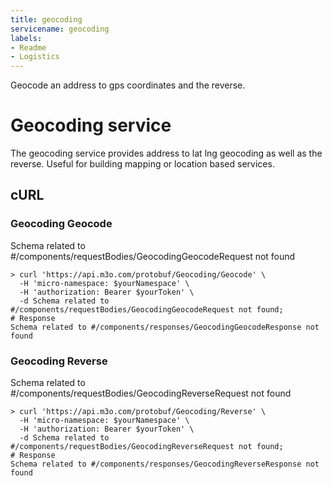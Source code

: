 ```yaml
---
title: geocoding
servicename: geocoding
labels: 
- Readme
- Logistics
---
```

Geocode an address to gps coordinates and the reverse.

# Geocoding service

The geocoding service provides address to lat lng geocoding as well as the reverse. Useful for building mapping or location 
based services.

## cURL


### Geocoding Geocode
<!-- We use the request body description here as endpoint descriptions are not
being lifted correctly from the proto by the openapi spec generator -->
Schema related to #/components/requestBodies/GeocodingGeocodeRequest not found
```shell
> curl 'https://api.m3o.com/protobuf/Geocoding/Geocode' \
  -H 'micro-namespace: $yourNamespace' \
  -H 'authorization: Bearer $yourToken' \
  -d Schema related to #/components/requestBodies/GeocodingGeocodeRequest not found;
# Response
Schema related to #/components/responses/GeocodingGeocodeResponse not found
```


### Geocoding Reverse
<!-- We use the request body description here as endpoint descriptions are not
being lifted correctly from the proto by the openapi spec generator -->
Schema related to #/components/requestBodies/GeocodingReverseRequest not found
```shell
> curl 'https://api.m3o.com/protobuf/Geocoding/Reverse' \
  -H 'micro-namespace: $yourNamespace' \
  -H 'authorization: Bearer $yourToken' \
  -d Schema related to #/components/requestBodies/GeocodingReverseRequest not found;
# Response
Schema related to #/components/responses/GeocodingReverseResponse not found
```


